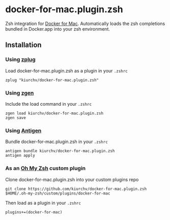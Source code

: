# docker-for-mac.plugin.zsh

Zsh integration for [Docker for Mac](https://github.com/docker/for-mac). Automatically loads the zsh completions bundled in Docker.app into your zsh environment.

## Installation

### Using [zplug](https://github.com/zplug/zplug)
Load docker-for-mac.plugin.zsh as a plugin in your `.zshrc`

```shell
zplug "kiurchv/docker-for-mac.plugin.zsh"

```
### Using [zgen](https://github.com/tarjoilija/zgen)

Include the load command in your `.zshrc`

```shell
zgen load kiurchv/docker-for-mac.plugin.zsh
zgen save
```

### Using [Antigen](https://github.com/zsh-users/antigen)

Bundle docker-for-mac.plugin.zsh in your `.zshrc`

```shell
antigen bundle kiurchv/docker-for-mac.plugin.zsh
antigen apply
```

### As an [Oh My Zsh](https://github.com/robbyrussell/oh-my-zsh) custom plugin

Clone docker-for-mac.plugin.zsh into your custom plugins repo

```shell
git clone https://github.com/kiurchv/docker-for-mac.plugin.zsh $HOME/.oh-my-zsh/custom/plugins/docker-for-mac
```
Then load as a plugin in your `.zshrc`

```shell
plugins+=(docker-for-mac)
```
